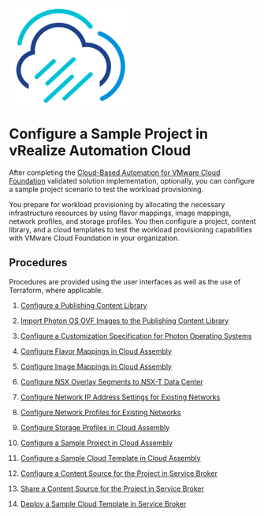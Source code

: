![Rainpole](../images/icon-rainpole.png)

# Configure a Sample Project in vRealize Automation Cloud

After completing the [Cloud-Based Automation for VMware Cloud Foundation](https://core.vmware.com/cloud-based-automation-vmware-cloud-foundation) validated solution implementation, optionally, you can configure a sample project scenario to test the workload provisioning.

You prepare for workload provisioning by allocating the necessary infrastructure resources by using flavor mappings, image mappings, network profiles, and storage profiles. You then configure a project, content library, and a cloud templates to test the workload provisioning capabilities with VMware Cloud Foundation in your organization.

## Procedures

Procedures are provided using the user interfaces as well as the use of Terraform, where applicable.

1. [Configure a Publishing Content Library](1-configure-content-libraries.md)

2. [Import Photon OS OVF Images to the Publishing Content Library](2-import-photon-template.md)

3. [Configure a Customization Specification for Photon Operating Systems](3-configure-custom-specs.md)

4. [Configure Flavor Mappings in Cloud Assembly](4-configure-flavour-mappings.md)

5. [Configure Image Mappings in Cloud Assembly](5-configure-image-mappings.md)

6. [Configure NSX Overlay Segments to NSX-T Data Center](6-configure-nsx-segements.md)

7. [Configure Network IP Address Settings for Existing Networks](7-configure-segment-networking.md)

8. [Configure Network Profiles for Existing Networks](8-configure-network-profile.md)

9.  [Configure Storage Profiles in Cloud Assembly](9-configure-storage-profile.md)

10. [Configure a Sample Project in Cloud Assembly](10-configure-project.md)

11. [Configure a Sample Cloud Template in Cloud Assembly](11-configure-cloud-template.md)

12. [Configure a Content Source for the Project in Service Broker](12-configure-content-source.md)

13. [Share a Content Source for the Project in Service Broker](13-configure-content-policy.md)

14. [Deploy a Sample Cloud Template in Service Broker](14-deploy-cloud-template.md)